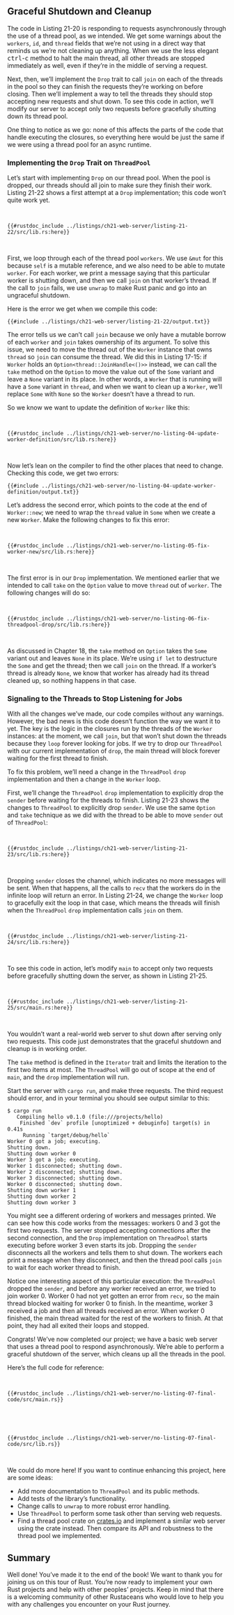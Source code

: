 ## Graceful Shutdown and Cleanup

The code in Listing 21-20 is responding to requests asynchronously through the
use of a thread pool, as we intended. We get some warnings about the `workers`,
`id`, and `thread` fields that we’re not using in a direct way that reminds us
we’re not cleaning up anything. When we use the less elegant
<kbd>ctrl</kbd>-<kbd>c</kbd> method to halt the main thread, all other threads
are stopped immediately as well, even if they’re in the middle of serving a
request.

Next, then, we’ll implement the `Drop` trait to call `join` on each of the
threads in the pool so they can finish the requests they’re working on before
closing. Then we’ll implement a way to tell the threads they should stop
accepting new requests and shut down. To see this code in action, we’ll modify
our server to accept only two requests before gracefully shutting down its
thread pool.

One thing to notice as we go: none of this affects the parts of the code that
handle executing the closures, so everything here would be just the same if we
were using a thread pool for an async runtime.

### Implementing the `Drop` Trait on `ThreadPool`

Let’s start with implementing `Drop` on our thread pool. When the pool is
dropped, our threads should all join to make sure they finish their work.
Listing 21-22 shows a first attempt at a `Drop` implementation; this code won’t
quite work yet.

<Listing number="21-22" file-name="src/lib.rs" caption="Joining each thread when the thread pool goes out of scope">

```rust,ignore,does_not_compile
{{#rustdoc_include ../listings/ch21-web-server/listing-21-22/src/lib.rs:here}}
```

</Listing>

First, we loop through each of the thread pool `workers`. We use `&mut` for
this because `self` is a mutable reference, and we also need to be able to
mutate `worker`. For each worker, we print a message saying that this
particular worker is shutting down, and then we call `join` on that worker’s
thread. If the call to `join` fails, we use `unwrap` to make Rust panic and go
into an ungraceful shutdown.

Here is the error we get when we compile this code:

```console
{{#include ../listings/ch21-web-server/listing-21-22/output.txt}}
```

The error tells us we can’t call `join` because we only have a mutable borrow
of each `worker` and `join` takes ownership of its argument. To solve this
issue, we need to move the thread out of the `Worker` instance that owns
`thread` so `join` can consume the thread. We did this in Listing 17-15: if
`Worker` holds an `Option<thread::JoinHandle<()>>` instead, we can call the
`take` method on the `Option` to move the value out of the `Some` variant and
leave a `None` variant in its place. In other words, a `Worker` that is running
will have a `Some` variant in `thread`, and when we want to clean up a
`Worker`, we’ll replace `Some` with `None` so the `Worker` doesn’t have a
thread to run.

So we know we want to update the definition of `Worker` like this:

<Listing file-name="src/lib.rs">

```rust,ignore,does_not_compile
{{#rustdoc_include ../listings/ch21-web-server/no-listing-04-update-worker-definition/src/lib.rs:here}}
```

</Listing>

Now let’s lean on the compiler to find the other places that need to change.
Checking this code, we get two errors:

```console
{{#include ../listings/ch21-web-server/no-listing-04-update-worker-definition/output.txt}}
```

Let’s address the second error, which points to the code at the end of
`Worker::new`; we need to wrap the `thread` value in `Some` when we create a
new `Worker`. Make the following changes to fix this error:

<Listing file-name="src/lib.rs">

```rust,ignore,does_not_compile
{{#rustdoc_include ../listings/ch21-web-server/no-listing-05-fix-worker-new/src/lib.rs:here}}
```

</Listing>

The first error is in our `Drop` implementation. We mentioned earlier that we
intended to call `take` on the `Option` value to move `thread` out of `worker`.
The following changes will do so:

<Listing file-name="src/lib.rs">

```rust,ignore,not_desired_behavior
{{#rustdoc_include ../listings/ch21-web-server/no-listing-06-fix-threadpool-drop/src/lib.rs:here}}
```

</Listing>

As discussed in Chapter 18, the `take` method on `Option` takes the `Some`
variant out and leaves `None` in its place. We’re using `if let` to destructure
the `Some` and get the thread; then we call `join` on the thread. If a worker’s
thread is already `None`, we know that worker has already had its thread
cleaned up, so nothing happens in that case.

### Signaling to the Threads to Stop Listening for Jobs

With all the changes we’ve made, our code compiles without any warnings.
However, the bad news is this code doesn’t function the way we want it to yet.
The key is the logic in the closures run by the threads of the `Worker`
instances: at the moment, we call `join`, but that won’t shut down the threads
because they `loop` forever looking for jobs. If we try to drop our
`ThreadPool` with our current implementation of `drop`, the main thread will
block forever waiting for the first thread to finish.

To fix this problem, we’ll need a change in the `ThreadPool` `drop`
implementation and then a change in the `Worker` loop.

First, we’ll change the `ThreadPool` `drop` implementation to explicitly drop
the `sender` before waiting for the threads to finish. Listing 21-23 shows the
changes to `ThreadPool` to explicitly drop `sender`. We use the same `Option`
and `take` technique as we did with the thread to be able to move `sender` out
of `ThreadPool`:

<Listing number="21-23" file-name="src/lib.rs" caption="Explicitly drop `sender` before joining the worker threads">

```rust,noplayground,not_desired_behavior
{{#rustdoc_include ../listings/ch21-web-server/listing-21-23/src/lib.rs:here}}
```

</Listing>

Dropping `sender` closes the channel, which indicates no more messages will be
sent. When that happens, all the calls to `recv` that the workers do in the
infinite loop will return an error. In Listing 21-24, we change the `Worker`
loop to gracefully exit the loop in that case, which means the threads will
finish when the `ThreadPool` `drop` implementation calls `join` on them.

<Listing number="21-24" file-name="src/lib.rs" caption="Explicitly break out of the loop when `recv` returns an error">

```rust,noplayground
{{#rustdoc_include ../listings/ch21-web-server/listing-21-24/src/lib.rs:here}}
```

</Listing>

To see this code in action, let’s modify `main` to accept only two requests
before gracefully shutting down the server, as shown in Listing 21-25.

<Listing number="21-25" file-name="src/main.rs" caption="Shut down the server after serving two requests by exiting the loop">

```rust,ignore
{{#rustdoc_include ../listings/ch21-web-server/listing-21-25/src/main.rs:here}}
```

</Listing>

You wouldn’t want a real-world web server to shut down after serving only two
requests. This code just demonstrates that the graceful shutdown and cleanup is
in working order.

The `take` method is defined in the `Iterator` trait and limits the iteration
to the first two items at most. The `ThreadPool` will go out of scope at the
end of `main`, and the `drop` implementation will run.

Start the server with `cargo run`, and make three requests. The third request
should error, and in your terminal you should see output similar to this:

<!-- manual-regeneration
cd listings/ch21-web-server/listing-21-25
cargo run
curl http://127.0.0.1:7878
curl http://127.0.0.1:7878
curl http://127.0.0.1:7878
third request will error because server will have shut down
copy output below
Can't automate because the output depends on making requests
-->

```console
$ cargo run
   Compiling hello v0.1.0 (file:///projects/hello)
    Finished `dev` profile [unoptimized + debuginfo] target(s) in 0.41s
     Running `target/debug/hello`
Worker 0 got a job; executing.
Shutting down.
Shutting down worker 0
Worker 3 got a job; executing.
Worker 1 disconnected; shutting down.
Worker 2 disconnected; shutting down.
Worker 3 disconnected; shutting down.
Worker 0 disconnected; shutting down.
Shutting down worker 1
Shutting down worker 2
Shutting down worker 3
```

You might see a different ordering of workers and messages printed. We can see
how this code works from the messages: workers 0 and 3 got the first two
requests. The server stopped accepting connections after the second connection,
and the `Drop` implementation on `ThreadPool` starts executing before worker 3
even starts its job. Dropping the `sender` disconnects all the workers and
tells them to shut down. The workers each print a message when they disconnect,
and then the thread pool calls `join` to wait for each worker thread to finish.

Notice one interesting aspect of this particular execution: the `ThreadPool`
dropped the `sender`, and before any worker received an error, we tried to join
worker 0. Worker 0 had not yet gotten an error from `recv`, so the main thread
blocked waiting for worker 0 to finish. In the meantime, worker 3 received a
job and then all threads received an error. When worker 0 finished, the main
thread waited for the rest of the workers to finish. At that point, they had
all exited their loops and stopped.

Congrats! We’ve now completed our project; we have a basic web server that uses
a thread pool to respond asynchronously. We’re able to perform a graceful
shutdown of the server, which cleans up all the threads in the pool.

Here’s the full code for reference:

<Listing file-name="src/main.rs">

```rust,ignore
{{#rustdoc_include ../listings/ch21-web-server/no-listing-07-final-code/src/main.rs}}
```

</Listing>

<Listing file-name="src/lib.rs">

```rust,noplayground
{{#rustdoc_include ../listings/ch21-web-server/no-listing-07-final-code/src/lib.rs}}
```

</Listing>

We could do more here! If you want to continue enhancing this project, here are
some ideas:

* Add more documentation to `ThreadPool` and its public methods.
* Add tests of the library’s functionality.
* Change calls to `unwrap` to more robust error handling.
* Use `ThreadPool` to perform some task other than serving web requests.
* Find a thread pool crate on [crates.io](https://crates.io/) and implement a
  similar web server using the crate instead. Then compare its API and
  robustness to the thread pool we implemented.

## Summary

Well done! You’ve made it to the end of the book! We want to thank you for
joining us on this tour of Rust. You’re now ready to implement your own Rust
projects and help with other peoples’ projects. Keep in mind that there is a
welcoming community of other Rustaceans who would love to help you with any
challenges you encounter on your Rust journey.
